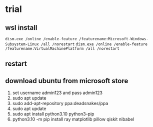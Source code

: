 # trial

## wsl install

```dism.exe /online /enable-feature /featurename:Microsoft-Windows-Subsystem-Linux /all /norestart```
```dism.exe /online /enable-feature /featurename:VirtualMachinePlatform /all /norestart```


## restart

## download ubuntu from microsoft store

1. set username admin123 and pass admin123
2. sudo apt update
3. sudo add-apt-repository ppa:deadsnakes/ppa
4. sudo apt update
5. sudo apt install python3.10 python3-pip
6. python3.10 -m pip install ray matplotlib pillow qiskit nibabel     
